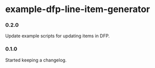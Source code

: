 # example-dfp-line-item-generator

### 0.2.0
Update example scripts for updating items in DFP.

### 0.1.0
Started keeping a changelog.
